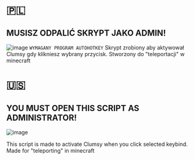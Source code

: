 # 🇵🇱
## MUSISZ ODPALIĆ SKRYPT JAKO ADMIN!
![image](https://github.com/macius555pc/Clumsy-script/assets/166862949/d93c4c62-9dd6-468e-b1d3-a9ec494f1522)
`WYMAGANY PROGRAM AUTOHOTKEY`
Skrypt zrobiony aby aktywował Clumsy gdy klikniesz wybrany przycisk.
    Stworzony do "teleportacji" w minecraft

# 🇺🇸
## YOU MUST OPEN THIS SCRIPT AS ADMINISTRATOR! 
![image](https://github.com/macius555pc/Clumsy-script/assets/166862949/14265c86-5777-49b2-9583-f014d5c0bd1e)

This script is made to activate Clumsy when you click selected keybind.
    Made for "teleporting" in minecraft
